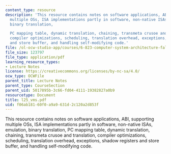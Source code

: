 ```yaml
---
content_type: resource
description: 'This resource contains notes on software applications, ABI, supporting
  multiple OSs, ISA implementations partly in software, non-native ISAs, emulation,
  binary translation,

  PC mapping table, dynamic translation, chaining, transmeta crusoe and translation,
  compiler optimizations, scheduling, translation overhead, exceptions, shadow registers
  and store buffer, and handling self-modifying code.'
file: /ol-ocw-studio-app/courses/6-823-computer-system-architecture-fall-2005/f06ab18160f0a9a9631d2c120a2d853f_l25_vms.pdf
file_size: 123797
file_type: application/pdf
learning_resource_types:
- Lecture Notes
license: https://creativecommons.org/licenses/by-nc-sa/4.0/
ocw_type: OCWFile
parent_title: Lecture Notes
parent_type: CourseSection
parent_uid: 5017895b-3c66-fd04-4111-19382827a0b9
resourcetype: Document
title: l25_vms.pdf
uid: f06ab181-60f0-a9a9-631d-2c120a2d853f
---
```

This resource contains notes on software applications, ABI, supporting multiple OSs, ISA implementations partly in software, non-native ISAs, emulation, binary translation,
PC mapping table, dynamic translation, chaining, transmeta crusoe and translation, compiler optimizations, scheduling, translation overhead, exceptions, shadow registers and store buffer, and handling self-modifying code.